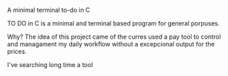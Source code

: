 A minimal terminal to-do in C

TO DO in C is a minimal and terminal based program for general porpuses.

Why?
The idea of this project came of the curres used a pay tool to control and managament my daily workflow without a excepcional output for the prices.

I've searching long time a tool
